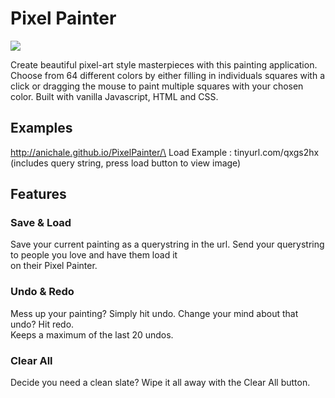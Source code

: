 # Pixel Painter

![](/../gh-pages/assets/anichale.github.io!PixelPainter-1000X800.png)

Create beautiful pixel-art style masterpieces with this painting application. Choose from 64 different colors by either filling in individuals squares with a click or dragging the mouse to paint multiple squares with your chosen color. Built with vanilla Javascript, HTML and CSS.

## Examples
http://anichale.github.io/PixelPainter/\
Load Example :
tinyurl.com/qxgs2hx (includes query string, press load button to view image)
## Features

### Save & Load

Save your current painting as a querystring in the url. Send your querystring to people you love and have them load it \
on their Pixel Painter.

### Undo & Redo

Mess up your painting? Simply hit undo. Change your mind about that undo? Hit redo. \
Keeps a maximum of the last 20 undos.

### Clear All

Decide you need a clean slate? Wipe it all away with the Clear All button.